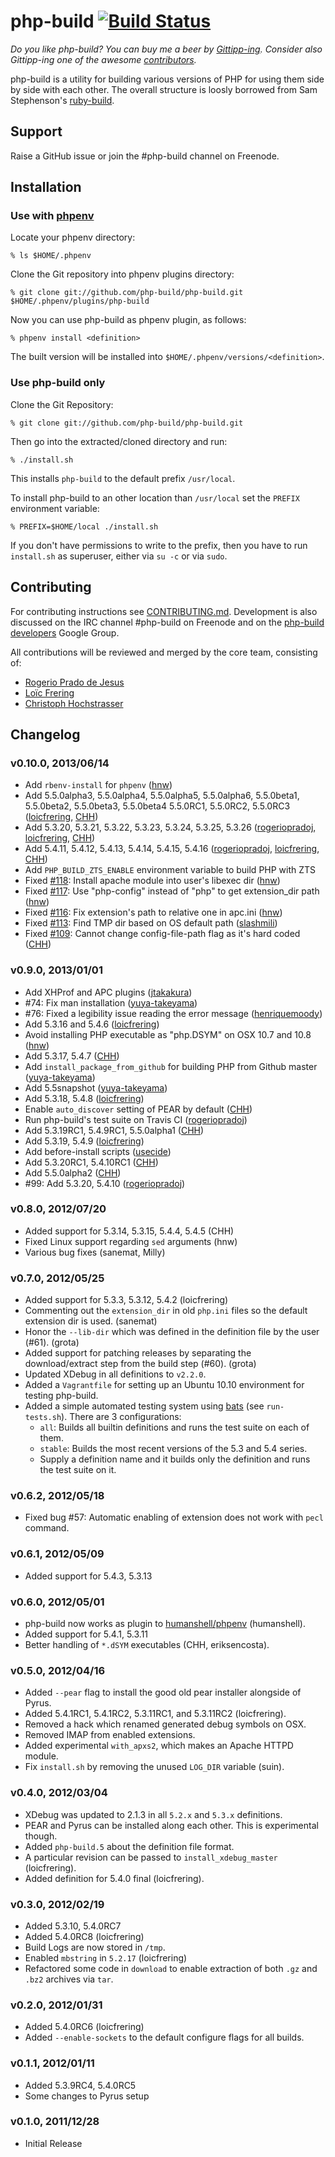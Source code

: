 php-build [![Build Status](https://secure.travis-ci.org/php-build/php-build.png?branch=master)](https://travis-ci.org/php-build/php-build)
==========================

*Do you like php-build? You can buy me a beer by [Gittipp-ing].  Consider also
Gittipp-ing one of the awesome [contributors].*

php-build is a utility for building various versions of PHP for using them side
by side with each other.  The overall structure is loosly borrowed from Sam
Stephenson's [ruby-build].

[ruby-build]: https://github.com/sstephenson/ruby-build
[contributors]: https://github.com/php-build/php-build/graphs/contributors
[Gittipp-ing]: http://gittip.com/CHH

## Support

Raise a GitHub issue or join the #php-build channel on Freenode.

## Installation

### Use with [phpenv](https://github.com/CHH/phpenv)

Locate your phpenv directory:

    % ls $HOME/.phpenv

Clone the Git repository into phpenv plugins directory:

    % git clone git://github.com/php-build/php-build.git $HOME/.phpenv/plugins/php-build

Now you can use php-build as phpenv plugin, as follows:

    % phpenv install <definition>

The built version will be installed into ``$HOME/.phpenv/versions/<definition>``.

### Use php-build only

Clone the Git Repository:

    % git clone git://github.com/php-build/php-build.git

Then go into the extracted/cloned directory and run:

    % ./install.sh

This installs `php-build` to the default prefix `/usr/local`.

To install php-build to an other location than `/usr/local` set the `PREFIX`
environment variable:

    % PREFIX=$HOME/local ./install.sh

If you don't have permissions to write to the prefix, then you have to run
`install.sh` as superuser, either via `su -c` or via `sudo`.

## Contributing

For contributing instructions see [CONTRIBUTING.md](CONTRIBUTING.md). Development is also discussed on the IRC channel
\#php-build on Freenode and on the [php-build developers](https://groups.google.com/forum/#!forum/php-build-developers) Google Group.

All contributions will be reviewed and merged by the core team, consisting of:

* [Rogerio Prado de Jesus](https://github.com/rogeriopradoj)
* [Loïc Frering](https://github.com/loicfrering)
* [Christoph Hochstrasser](https://github.com/CHH)

## Changelog

[jtakakura]: http://github.com/jtakakura
[CHH]: http://github.com/CHH
[yuya-takeyama]: http://github.com/yuya-takeyama
[henriquemoody]: http://github.com/henriquemoody
[rogeriopradoj]: http://github.com/rogeriopradoj
[loicfrering]: http://github.com/loicfrering
[usecide]: http://github.com/usecide
[hnw]: http://github.com/hnw
[slashmili]: https://github.com/slashmili

### v0.10.0, 2013/06/14

* Add `rbenv-install` for `phpenv` ([hnw][])
* Add 5.5.0alpha3, 5.5.0alpha4, 5.5.0alpha5, 5.5.0alpha6, 5.5.0beta1, 5.5.0beta2, 5.5.0beta3, 5.5.0beta4
  5.5.0RC1, 5.5.0RC2, 5.5.0RC3 ([loicfrering][], [CHH][])
* Add 5.3.20, 5.3.21, 5.3.22, 5.3.23, 5.3.24, 5.3.25, 5.3.26 ([rogeriopradoj][], [loicfrering][], [CHH][])
* Add 5.4.11, 5.4.12, 5.4.13, 5.4.14, 5.4.15, 5.4.16 ([rogeriopradoj][], [loicfrering][], [CHH][])
* Add `PHP_BUILD_ZTS_ENABLE` environment variable to build PHP with ZTS
* Fixed [#118](https://github.com/CHH/php-build/pull/118): Install apache module into user's libexec dir ([hnw][])
* Fixed [#117](https://github.com/CHH/php-build/pull/117): Use "php-config" instead of "php" to get extension_dir path ([hnw][])
* Fixed [#116](https://github.com/CHH/php-build/pull/116): Fix extension's path to relative one in apc.ini ([hnw][])
* Fixed [#113](https://github.com/CHH/php-build/pull/113): Find TMP dir based on OS default path ([slashmili][])
* Fixed [#109](https://github.com/CHH/php-build/pull/109): Cannot change config-file-path flag as it's hard coded ([CHH][])

### v0.9.0, 2013/01/01

* Add XHProf and APC plugins ([jtakakura][])
* #74: Fix man installation ([yuya-takeyama][])
* #76: Fixed a legibility issue reading the error message
  ([henriquemoody][])
* Add 5.3.16 and 5.4.6 ([loicfrering][])
* Avoid installing PHP executable as "php.DSYM" on OSX 10.7 and 10.8
  ([hnw][])
* Add 5.3.17, 5.4.7 ([CHH][])
* Add `install_package_from_github` for building PHP from Github master
  ([yuya-takeyama][])
* Add 5.5snapshot ([yuya-takeyama][])
* Add 5.3.18, 5.4.8 ([loicfrering][])
* Enable `auto_discover` setting of PEAR by default ([CHH][])
* Run php-build's test suite on Travis CI ([rogeriopradoj][])
* Add 5.3.19RC1, 5.4.9RC1, 5.5.0alpha1 ([CHH][])
* Add 5.3.19, 5.4.9 ([loicfrering][])
* Add before-install scripts ([usecide][])
* Add 5.3.20RC1, 5.4.10RC1 ([CHH][])
* Add 5.5.0alpha2 ([CHH][])
* #99: Add 5.3.20, 5.4.10 ([rogeriopradoj][])

### v0.8.0, 2012/07/20

 * Added support for 5.3.14, 5.3.15, 5.4.4, 5.4.5 (CHH)
 * Fixed Linux support regarding `sed` arguments (hnw)
 * Various bug fixes (sanemat, Milly)

### v0.7.0, 2012/05/25

 * Added support for 5.3.3, 5.3.12, 5.4.2 (loicfrering)
 * Commenting out the `extension_dir` in old `php.ini` files so the
   default extension dir is used. (sanemat)
 * Honor the `--lib-dir` which was defined in the definition file by the
   user (#61). (grota)
 * Added support for patching releases by separating the
   download/extract step from the build step (#60). (grota)
 * Updated XDebug in all definitions to `v2.2.0`.
 * Added a `Vagrantfile` for setting up an Ubuntu 10.10 environment for
   testing php-build.
 * Added a simple automated testing system using [bats][] (see
   `run-tests.sh`). There are 3 configurations:
   * `all`: Builds all builtin definitions and runs the test suite on
     each of them.
   * `stable`: Builds the most recent versions of the 5.3 and 5.4
     series.
   * Supply a definition name and it builds only the definition and runs
     the test suite on it.

[bats]: https://github.com/sstephenson/bats

### v0.6.2, 2012/05/18

 * Fixed bug #57: Automatic enabling of extension does not work with
   `pecl` command.

### v0.6.1, 2012/05/09

 * Added support for 5.4.3, 5.3.13

### v0.6.0, 2012/05/01

 * php-build now works as plugin to
   [humanshell/phpenv](http://github.com/humanshell/phpenv)
(humanshell).
 * Added support for 5.4.1, 5.3.11
 * Better handling of `*.dSYM` executables (CHH, eriksencosta).

### v0.5.0, 2012/04/16

 * Added `--pear` flag to install the good old pear installer alongside
   of Pyrus.
 * Added 5.4.1RC1, 5.4.1RC2, 5.3.11RC1, and 5.3.11RC2 (loicfrering).
 * Removed a hack which renamed generated debug symbols on OSX.
 * Removed IMAP from enabled extensions.
 * Added experimental `with_apxs2`, which makes an Apache HTTPD module.
 * Fix `install.sh` by removing the unused `LOG_DIR` variable (suin).

### v0.4.0, 2012/03/04

 * XDebug was updated to 2.1.3 in all `5.2.x` and `5.3.x` definitions.
 * PEAR and Pyrus can be installed along each other. This is
   experimental though.
 * Added `php-build.5` about the definition file format.
 * A particular revision can be passed to `install_xdebug_master`
   (loicfrering).
 * Added definition for 5.4.0 final (loicfrering).

### v0.3.0, 2012/02/19

 * Added 5.3.10, 5.4.0RC7
 * Added 5.4.0RC8 (loicfrering)
 * Build Logs are now stored in `/tmp`.
 * Enabled `mbstring` in `5.2.17` (loicfrering)
 * Refactored some code in `download` to enable extraction of both
   `.gz` and `.bz2` archives via `tar`.

### v0.2.0, 2012/01/31

 * Added 5.4.0RC6 (loicfrering)
 * Added `--enable-sockets` to the default configure flags for all
   builds.

### v0.1.1, 2012/01/11

 * Added 5.3.9RC4, 5.4.0RC5
 * Some changes to Pyrus setup

### v0.1.0, 2011/12/28

 * Initial Release
